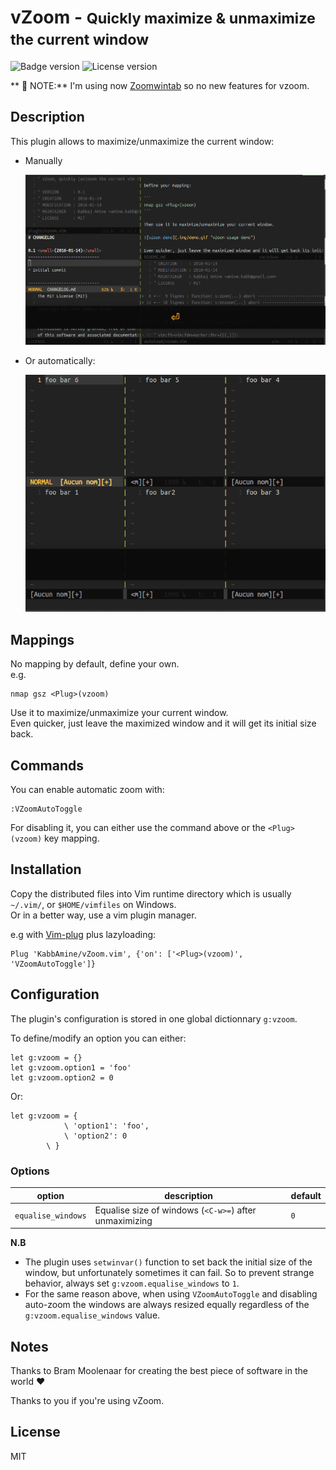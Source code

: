 # vZoom - <small>Quickly maximize & unmaximize the current window</small>

![Badge version](https://img.shields.io/badge/version-0.3-blue.svg?style=flat-square "Badge for version")
![License version](https://img.shields.io/badge/license-MIT-blue.svg?style=flat-square "Badge for license")

** :notebook: NOTE:** I'm using now [Zoomwintab](https://github.com/troydm/zoomwintab.vim) so no new features for vzoom.

## Description

This plugin allows to maximize/unmaximize the current window:

- Manually

	![vZoom demo](.img/demo.gif "vZoom usage demo")

- Or automatically:

	![Auto-zoom demo](.img/autozoom.gif "Auto-zoom demo")

## Mappings

No mapping by default, define your own.  
e.g.

```vim
nmap gsz <Plug>(vzoom)
```

Use it to maximize/unmaximize your current window.  
Even quicker, just leave the maximized window and it will get its initial size back.

## Commands

You can enable automatic zoom with:

```vim
:VZoomAutoToggle
```

For disabling it, you can either use the command above or the `<Plug>(vzoom)` key mapping.

## Installation

Copy the distributed files into Vim runtime directory which is usually `~/.vim/`, or `$HOME/vimfiles` on Windows.  
Or in a better way, use a vim plugin manager.

e.g with [Vim-plug](https://github.com/junegunn/vim-plug) plus lazyloading:

```vim
Plug 'KabbAmine/vZoom.vim', {'on': ['<Plug>(vzoom)', 'VZoomAutoToggle']}
```

## Configuration

The plugin's configuration is stored in one global dictionnary `g:vzoom`.

To define/modify an option you can either:

```
let g:vzoom = {}
let g:vzoom.option1 = 'foo'
let g:vzoom.option2 = 0
```

Or:

```vim
let g:vzoom = {
			\ 'option1': 'foo',
			\ 'option2': 0
		\ }
```

### Options

| option                    | description                                            | default             |
| ------------------------- | ---------------------------------------------------    | ------------------- |
| `equalise_windows`        | Equalise size of windows (`<C-w>=`) after unmaximizing | `0`                 |

**N.B**  
- The plugin uses `setwinvar()` function to set back the initial size of the window, but unfortunately sometimes it can fail. So to prevent strange behavior, always set `g:vzoom.equalise_windows` to `1`.
- For the same reason above, when using `VZoomAutoToggle` and disabling auto-zoom the windows are always resized equally regardless of the `g:vzoom.equalise_windows` value.

## Notes

Thanks to Bram Moolenaar for creating the best piece of software in the world :heart:

Thanks to you if you're using vZoom.

## License

MIT
